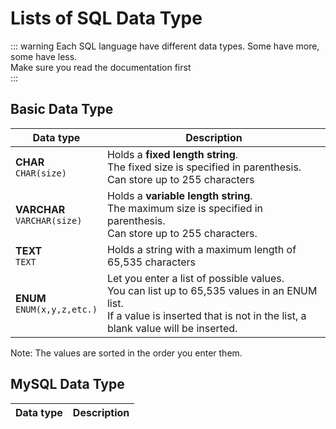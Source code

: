 # Lists of SQL Data Type

::: warning
Each SQL language have different data types. Some have more, some have less.<br>
Make sure you read the documentation first<br>
:::

## Basic Data Type
|Data type|Description|
|-|-|
|**CHAR**<br>`CHAR(size)`|Holds a **fixed length string**.<br>The fixed size is specified in parenthesis.<br>Can store up to 255 characters
|**VARCHAR**<br>`VARCHAR(size)`|Holds a **variable length string**.<br>The maximum size is specified in parenthesis.<br>Can store up to 255 characters.|
|**TEXT**<br>`TEXT`|Holds a string with a maximum length of 65,535 characters|
|**ENUM**<br>`ENUM(x,y,z,etc.)`|Let you enter a list of possible values.<br>You can list up to 65,535 values in an ENUM list.<br>If a value is inserted that is not in the list, a blank value will be inserted.|

Note: The values are sorted in the order you enter them.

## MySQL Data Type
|Data type|Description|
|-|-|